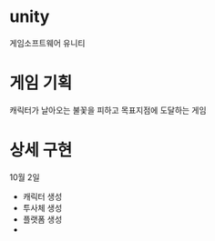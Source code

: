 # unity
게임소프트웨어 유니티

# 게임 기획
캐릭터가 날아오는 불꽃을 피하고 목표지점에 도달하는 게임

# 상세 구현

10월 2일
- 캐릭터 생성
- 투사체 생성
- 플랫폼 생성
- 